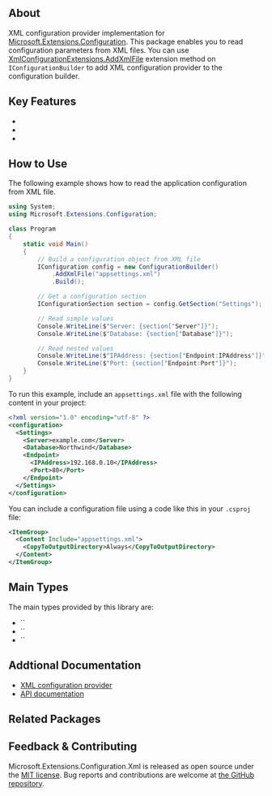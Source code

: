 ## About

<!-- A description of the package and where one can find more documentation -->

XML configuration provider implementation for [Microsoft.Extensions.Configuration](https://www.nuget.org/packages/Microsoft.Extensions.Configuration/). This package enables you to read configuration parameters from XML files. You can use [XmlConfigurationExtensions.AddXmlFile](https://learn.microsoft.com/dotnet/api/microsoft.extensions.configuration.xmlconfigurationextensions.addxmlfile) extension method on `IConfigurationBuilder` to add XML configuration provider to the configuration builder.

## Key Features

<!-- The key features of this package -->

* 
* 
* 

## How to Use

<!-- A compelling example on how to use this package with code, as well as any specific guidelines for when to use the package -->

The following example shows how to read the application configuration from XML file.

```cs
using System;
using Microsoft.Extensions.Configuration;

class Program
{
    static void Main()
    {
        // Build a configuration object from XML file
        IConfiguration config = new ConfigurationBuilder()
            .AddXmlFile("appsettings.xml")
            .Build();

        // Get a configuration section
        IConfigurationSection section = config.GetSection("Settings");

        // Read simple values
        Console.WriteLine($"Server: {section["Server"]}");
        Console.WriteLine($"Database: {section["Database"]}");

        // Read nested values
        Console.WriteLine($"IPAddress: {section["Endpoint:IPAddress"]}");
        Console.WriteLine($"Port: {section["Endpoint:Port"]}");
    }
}
```

To run this example, include an `appsettings.xml` file with the following content in your project:

```xml
<?xml version="1.0" encoding="utf-8" ?>
<configuration>
  <Settings>
    <Server>example.com</Server>
    <Database>Northwind</Database>
    <Endpoint>
      <IPAddress>192.168.0.10</IPAddress>
      <Port>80</Port>
    </Endpoint>
  </Settings>  
</configuration>
```

You can include a configuration file using a code like this in your `.csproj` file:

```xml
<ItemGroup>
  <Content Include="appsettings.xml">
    <CopyToOutputDirectory>Always</CopyToOutputDirectory>
  </Content>
</ItemGroup>
```

## Main Types

<!-- The main types provided in this library -->

The main types provided by this library are:

* ``
* ``
* ``

## Addtional Documentation

<!-- Links to further documentation -->

* [XML configuration provider](https://learn.microsoft.com/dotnet/core/extensions/configuration-providers#xml-configuration-provider)
* [API documentation](https://learn.microsoft.com/en-us/dotnet/api/microsoft.extensions.configuration.xml)

## Related Packages

<!-- The related packages associated with this package -->

## Feedback & Contributing

<!-- How to provide feedback on this package and contribute to it -->

Microsoft.Extensions.Configuration.Xml is released as open source under the [MIT license](https://licenses.nuget.org/MIT). Bug reports and contributions are welcome at [the GitHub repository](https://github.com/dotnet/runtime).